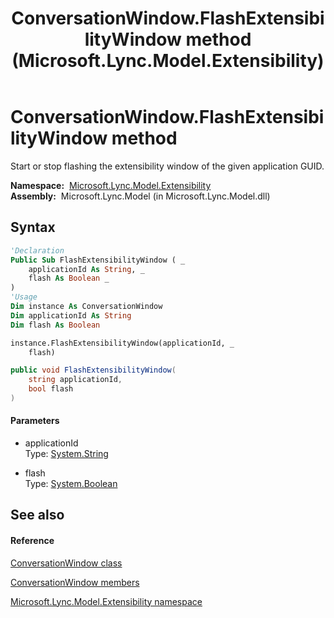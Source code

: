 ﻿---
title: ConversationWindow.FlashExtensibilityWindow method  (Microsoft.Lync.Model.Extensibility)
TOCTitle: 'FlashExtensibilityWindow method '
ms:assetid: M:Microsoft.Lync.Model.Extensibility.ConversationWindow.FlashExtensibilityWindow(System.String,System.Boolean)_DI_3_UC_OCS14MrefLyncWPF
ms:mtpsurl: https://msdn.microsoft.com/en-us/library/microsoft.lync.model.extensibility.conversationwindow.flashextensibilitywindow(v=office.15)
ms:contentKeyID: 48599426
ms.date: 07/28/2014
mtps_version: v=office.15
f1_keywords:
- Microsoft.Lync.Model.Extensibility.ConversationWindow.FlashExtensibilityWindow
dev_langs:
- CSharp
- JScript
- VB
- other
---

# ConversationWindow.FlashExtensibilityWindow method

Start or stop flashing the extensibility window of the given application GUID.

**Namespace:**  [Microsoft.Lync.Model.Extensibility](microsoft-lync-model-extensibility-namespace_2.md)  
**Assembly:**  Microsoft.Lync.Model (in Microsoft.Lync.Model.dll)

## Syntax

``` vb
'Declaration
Public Sub FlashExtensibilityWindow ( _
    applicationId As String, _
    flash As Boolean _
)
'Usage
Dim instance As ConversationWindow
Dim applicationId As String
Dim flash As Boolean

instance.FlashExtensibilityWindow(applicationId, _
    flash)
```

``` csharp
public void FlashExtensibilityWindow(
    string applicationId,
    bool flash
)
```

#### Parameters

  - applicationId  
    Type: [System.String](http://msdn2.microsoft.com/en-us/library/s1wwdcbf)  

<!-- end list -->

  - flash  
    Type: [System.Boolean](http://msdn2.microsoft.com/en-us/library/a28wyd50)  

## See also

#### Reference

[ConversationWindow class](conversationwindow-class-microsoft-lync-model-extensibility_2.md)

[ConversationWindow members](conversationwindow-members-microsoft-lync-model-extensibility_2.md)

[Microsoft.Lync.Model.Extensibility namespace](microsoft-lync-model-extensibility-namespace_2.md)

